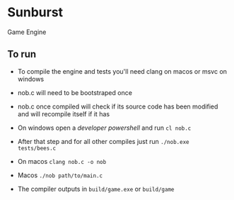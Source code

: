 # Sunburst
Game Engine

## To run

- To compile the engine and tests you'll need clang on macos or msvc on windows
- nob.c will need to be bootstraped once
- nob.c once compiled will check if its source code has been modified and will recompile itself if it has 
- On windows open a *developer powershell* and run `cl nob.c`
- After that step and for all other compiles just run `./nob.exe tests/bees.c`
- On macos `clang nob.c -o nob`
- Macos `./nob path/to/main.c`

- The compiler outputs in `build/game.exe` or `build/game`
